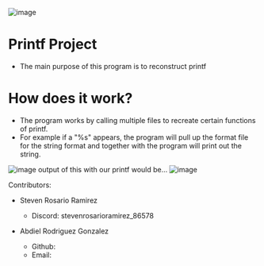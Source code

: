 ![image](https://github.com/SilverDontAsk/holbertonschool-printf/assets/147434626/6be2d67a-254c-4a91-b1c5-7256f2ccfcdd)
# Printf Project
- The main purpose of this program is to reconstruct printf
# How does it work?
- The program works by calling multiple files to recreate certain functions of printf.
- For example if a "%s" appears, the program will pull up the format file for the string format and together with the program will print out the string.



![image](https://github.com/SilverDontAsk/holbertonschool-printf/assets/147434626/f7db1af7-272c-4b51-94cb-705b99995830)
output of this with our printf would be...
![image](https://github.com/SilverDontAsk/holbertonschool-printf/assets/147434626/46e87a12-31df-4711-8b62-3dbef5f38c2b)


Contributors:

- Steven Rosario Ramirez
  - Discord: stevenrosarioramirez_86578

- Abdiel Rodriguez Gonzalez
  - Github:
  - Email: 
